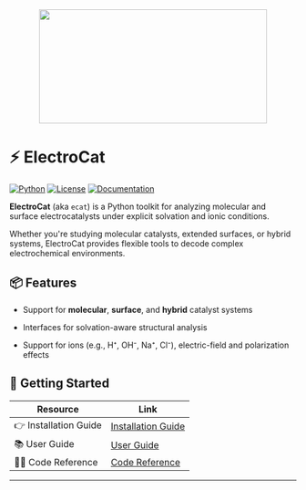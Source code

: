 <div align="center">
  <img src=https://www.skethirajan.com/ElectroCat/assets/ecat_logo_wide.png width="400" height="200"><br>
</div>

# ⚡ ElectroCat

[![Python](https://img.shields.io/badge/python-3.12%2B-blue.svg)](https://www.python.org/)
[![License](https://img.shields.io/badge/license-BSD%203--Clause-green.svg)](https://github.com/skethirajan/ElectroCat/blob/main/LICENSE)
[![Documentation](https://img.shields.io/badge/docs-GitHub%20Pages-orange)](https://www.skethirajan.com/ElectroCat/)


**ElectroCat** (aka `ecat`) is a Python toolkit for analyzing molecular and surface electrocatalysts under explicit solvation and ionic conditions.

Whether you're studying molecular catalysts, extended surfaces, or hybrid systems, ElectroCat provides flexible tools to decode complex electrochemical environments.

## 📦 Features

- Support for **molecular**, **surface**, and **hybrid** catalyst systems

- Interfaces for solvation-aware structural analysis

- Support for ions (e.g., H⁺, OH⁻, Na⁺, Cl⁻), electric-field and polarization effects

## 🚀 Getting Started

| Resource        | Link                                                                                   |
|-----------------|----------------------------------------------------------------------------------------|
| 👉 Installation Guide | [Installation Guide](https://www.skethirajan.com/ElectroCat/user/install/)           |
| 📚 User Guide        | [User Guide](https://www.skethirajan.com/ElectroCat/user/intro/)                      |
| 🧑‍💻 Code Reference   | [Code Reference](https://www.skethirajan.com/ElectroCat/reference/)                   |

---
